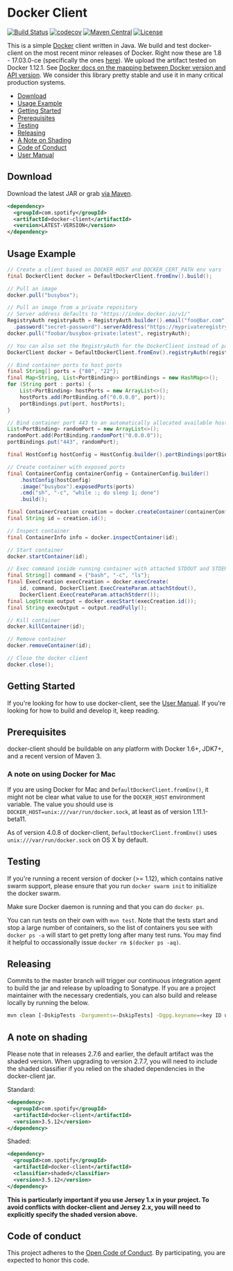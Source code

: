 # Docker Client

[![Build Status](https://travis-ci.org/spotify/docker-client.svg?branch=master)](https://travis-ci.org/spotify/docker-client)
[![codecov](https://codecov.io/github/spotify/docker-client/coverage.svg?branch=master)](https://codecov.io/github/spotify/docker-client?branch=master)
[![Maven Central](https://img.shields.io/maven-central/v/com.spotify/docker-client.svg)](https://search.maven.org/#search%7Cga%7C1%7Cg%3A%22com.spotify%22%20docker-client)
[![License](https://img.shields.io/github/license/spotify/docker-client.svg)](LICENSE)

This is a simple [Docker](https://github.com/docker/docker) client written in Java.
We build and test docker-client on the most recent minor releases of Docker.
Right now these are 1.8 - 17.03.0-ce (specifically the ones [here][1]).
We upload the artifact tested on Docker 1.12.1.
See [Docker docs on the mapping between Docker version and API version][3].
We consider this library pretty stable and use it in many critical production systems.

* [Download](#download)
* [Usage Example](#usage-example)
* [Getting Started](#getting-started)
* [Prerequisites](#prerequisites)
* [Testing](#testing)
* [Releasing](#releasing)
* [A Note on Shading](#a-note-on-shading)
* [Code of Conduct](#code-of-conduct)
* [User Manual](https://github.com/spotify/docker-client/blob/master/docs/user_manual.md)


## Download

Download the latest JAR or grab [via Maven][maven-search].

```xml
<dependency>
  <groupId>com.spotify</groupId>
  <artifactId>docker-client</artifactId>
  <version>LATEST-VERSION</version>
</dependency>
```


## Usage Example

```java
// Create a client based on DOCKER_HOST and DOCKER_CERT_PATH env vars
final DockerClient docker = DefaultDockerClient.fromEnv().build();

// Pull an image
docker.pull("busybox");

// Pull an image from a private repository
// Server address defaults to "https://index.docker.io/v1/"
RegistryAuth registryAuth = RegistryAuth.builder().email("foo@bar.com").username("foobar")
  .password("secret-password").serverAddress("https://myprivateregistry.com/v1/").build();
docker.pull("foobar/busybox-private:latest", registryAuth);

// You can also set the RegistryAuth for the DockerClient instead of passing everytime you call pull()
DockerClient docker = DefaultDockerClient.fromEnv().registryAuth(registryAuth).build();

// Bind container ports to host ports
final String[] ports = {"80", "22"};
final Map<String, List<PortBinding>> portBindings = new HashMap<>();
for (String port : ports) {
    List<PortBinding> hostPorts = new ArrayList<>();
    hostPorts.add(PortBinding.of("0.0.0.0", port));
    portBindings.put(port, hostPorts);
}

// Bind container port 443 to an automatically allocated available host port.
List<PortBinding> randomPort = new ArrayList<>();
randomPort.add(PortBinding.randomPort("0.0.0.0"));
portBindings.put("443", randomPort);

final HostConfig hostConfig = HostConfig.builder().portBindings(portBindings).build();

// Create container with exposed ports
final ContainerConfig containerConfig = ContainerConfig.builder()
    .hostConfig(hostConfig)
    .image("busybox").exposedPorts(ports)
    .cmd("sh", "-c", "while :; do sleep 1; done")
    .build();

final ContainerCreation creation = docker.createContainer(containerConfig);
final String id = creation.id();

// Inspect container
final ContainerInfo info = docker.inspectContainer(id);

// Start container
docker.startContainer(id);

// Exec command inside running container with attached STDOUT and STDERR
final String[] command = {"bash", "-c", "ls"};
final ExecCreation execCreation = docker.execCreate(
    id, command, DockerClient.ExecCreateParam.attachStdout(),
    DockerClient.ExecCreateParam.attachStderr());
final LogStream output = docker.execStart(execCreation.id());
final String execOutput = output.readFully();

// Kill container
docker.killContainer(id);

// Remove container
docker.removeContainer(id);

// Close the docker client
docker.close();
```

## Getting Started

If you're looking for how to use docker-client, see the [User Manual][2].
If you're looking for how to build and develop it, keep reading.


## Prerequisites

docker-client should be buildable on any platform with Docker 1.6+, JDK7+, and a recent version of
Maven 3.

### A note on using Docker for Mac

If you are using Docker for Mac and `DefaultDockerClient.fromEnv()`, it might not be clear
what value to use for the `DOCKER_HOST` environment variable. The value you should use is
`DOCKER_HOST=unix:///var/run/docker.sock`, at least as of version 1.11.1-beta11.

As of version 4.0.8 of docker-client, `DefaultDockerClient.fromEnv()` uses
`unix:///var/run/docker.sock` on OS X by default.

## Testing

If you're running a recent version of docker (>= 1.12), which contains native swarm support, please
ensure that you run `docker swarm init` to initialize the docker swarm.

Make sure Docker daemon is running and that you can do `docker ps`.

You can run tests on their own with `mvn test`. Note that the tests start and stop a large number of
containers, so the list of containers you see with `docker ps -a` will start to get pretty long
after many test runs. You may find it helpful to occassionally issue `docker rm $(docker ps -aq)`.

## Releasing

Commits to the master branch will trigger our continuous integration agent to build the jar and
release by uploading to Sonatype. If you are a project maintainer with the necessary credentials,
you can also build and release locally by running the below.

```sh
mvn clean [-DskipTests -Darguments=-DskipTests] -Dgpg.keyname=<key ID used for signing artifacts> release:prepare release:perform
```

## A note on shading

Please note that in releases 2.7.6 and earlier, the default artifact was the shaded version.
When upgrading to version 2.7.7, you will need to include the shaded classifier if you relied on
the shaded dependencies in the docker-client jar.

Standard:

```xml
<dependency>
  <groupId>com.spotify</groupId>
  <artifactId>docker-client</artifactId>
  <version>3.5.12</version>
</dependency>
```

Shaded:

```xml
<dependency>
  <groupId>com.spotify</groupId>
  <artifactId>docker-client</artifactId>
  <classifier>shaded</classifier>
  <version>3.5.12</version>
</dependency>
```

**This is particularly important if you use Jersey 1.x in your project. To avoid conflicts with
docker-client and Jersey 2.x, you will need to explicitly specify the shaded version above.**


  [1]: https://travis-ci.org/spotify/docker-client
  [2]: docs/user_manual.md
  [3]: https://docs.docker.com/engine/reference/api/docker_remote_api/


## Code of conduct

This project adheres to the [Open Code of Conduct][code-of-conduct]. By participating, you are
expected to honor this code.

  [code-of-conduct]: https://github.com/spotify/code-of-conduct/blob/master/code-of-conduct.md
  [maven-search]: https://search.maven.org/#search%7Cga%7C1%7Cg%3A%22com.spotify%22%20docker-client
